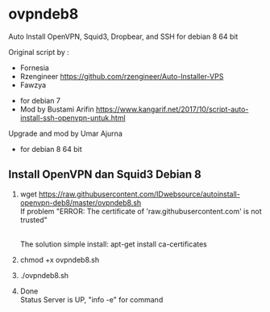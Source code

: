 

# ovpndeb8
Auto Install OpenVPN, Squid3, Dropbear, and SSH for debian 8 64 bit

Original script by :
* Fornesia
* Rzengineer
  https://github.com/rzengineer/Auto-Installer-VPS
* Fawzya
+ for debian 7
+ Mod by Bustami Arifin
  https://www.kangarif.net/2017/10/script-auto-install-ssh-openvpn-untuk.html


Upgrade and mod by Umar Ajurna
+ for debian 8 64 bit

Install OpenVPN dan Squid3 Debian 8
--------------------------
1. wget https://raw.githubusercontent.com/IDwebsource/autoinstall-openvpn-deb8/master/ovpndeb8.sh
   <br/>If problem "ERROR: The certificate of 'raw.githubusercontent.com' is not trusted"
  
   <br/>The solution simple install:
   apt-get install ca-certificates
  
2. chmod +x ovpndeb8.sh
3. ./ovpndeb8.sh
4. Done
   <br/>Status Server is UP, "info -e" for command 
    <br/><a href="https://raw.githubusercontent.com/IDwebsource/autoinstall-openvpn-deb8/master/ovpndeb8.png" rel="nofollow"><img src="https://raw.githubusercontent.com/IDwebsource/autoinstall-openvpn-deb8/master/ovpndeb8.png" alt=""></a>
